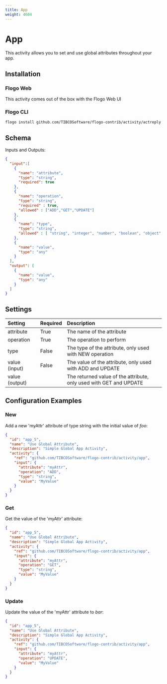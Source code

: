 ```yaml
---
title: App
weight: 4604
---
```


# App
This activity allows you to set and use global attributes throughout your app.

## Installation
### Flogo Web
This activity comes out of the box with the Flogo Web UI
### Flogo CLI
```bash
flogo install github.com/TIBCOSoftware/flogo-contrib/activity/actreply
```

## Schema
Inputs and Outputs:

```json
{
  "input":[
    {
      "name": "attribute",
      "type": "string",
      "required": true
    },
    {
      "name": "operation",
      "type": "string",
      "required" : true,
      "allowed" : ["ADD","GET","UPDATE"]
    },
    {
      "name": "type",
      "type": "string",
      "allowed" : [	"string", "integer", "number", "boolean", "object", "array", "params"]
    },
    {
      "name": "value",
      "type": "any"
    }
  ],
  "output": [
    {
      "name": "value",
      "type": "any"
    }
  ]
}
```

## Settings
| Setting        | Required | Description |
|:---------------|:---------|:------------|
| attribute      | True     | The name of the attribute |         
| operation      | True     | The operation to perform |
| type           | False    | The type of the attribute, only used with NEW operation |
| value (input)  | False    | The value of the attribute, only used with ADD and UPDATE |
| value (output) |          | The returned value of the attribute, only used with GET and UPDATE |

## Configuration Examples
### New
Add a new 'myAttr' attribute of type string with the initial value of _foo_:

```json
{
  "id": "app_5",
  "name": "Use Global Attribute",
  "description": "Simple Global App Activity",
  "activity": {
    "ref": "github.com/TIBCOSoftware/flogo-contrib/activity/app",
    "input": {
      "attribute": "myAttr",
      "operation": "ADD",
      "type": "string",
      "value": "MyValue"
    }
  }
}
```

### Get
Get the value of the 'myAttr' attribute:

```json
{
  "id": "app_5",
  "name": "Use Global Attribute",
  "description": "Simple Global App Activity",
  "activity": {
    "ref": "github.com/TIBCOSoftware/flogo-contrib/activity/app",
    "input": {
      "attribute": "myAttr",
      "operation": "GET",
      "type": "string",
      "value": "MyValue"
    }
  }
}
```

### Update
Update the value of the 'myAttr' attribute to _bar_:

```json
{
  "id": "app_5",
  "name": "Use Global Attribute",
  "description": "Simple Global App Activity",
  "activity": {
    "ref": "github.com/TIBCOSoftware/flogo-contrib/activity/app",
    "input": {
      "attribute": "myAttr",
      "operation": "UPDATE",
      "value": "MyValue"
    }
  }
}
```
